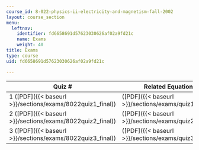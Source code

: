 ```yaml
---
course_id: 8-022-physics-ii-electricity-and-magnetism-fall-2002
layout: course_section
menu:
  leftnav:
    identifier: fd6658691d57623030626af02a9fd21c
    name: Exams
    weight: 40
title: Exams
type: course
uid: fd6658691d57623030626af02a9fd21c

---
```


| Quiz # | Related Equations | Solutions |
| --- | --- | --- |
| 1 ([PDF]({{< baseurl >}}/sections/exams/8022quiz1_final)) | ([PDF]({{< baseurl >}}/sections/exams/quiz1eqnrev)) | ([PDF - 1.5 MB]({{< baseurl >}}/sections/exams/q1sol)) |
| 2 ([PDF]({{< baseurl >}}/sections/exams/8022quiz2_final)) | ([PDF]({{< baseurl >}}/sections/exams/quiz2eqnrev)) | ([PDF]({{< baseurl >}}/sections/exams/quiz2solf02)) |
| 3 ([PDF]({{< baseurl >}}/sections/exams/8022quiz3_final)) | ([PDF]({{< baseurl >}}/sections/exams/quiz3eqnrev)) | ([PDF]({{< baseurl >}}/sections/exams/quiz3sol))